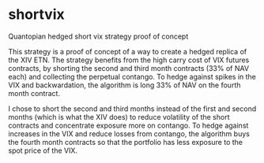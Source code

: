 # shortvix
Quantopian hedged short vix strategy proof of concept


This strategy is a proof of concept of a way to create a hedged replica of the XIV ETN. The strategy benefits from the high carry cost of VIX futures contracts, by shorting the second and third month contracts (33% of NAV each) and collecting the perpetual contango. To hedge against spikes in the VIX and backwardation, the algorithm is long 33% of NAV on the fourth month contract.

I chose to short the second and third months instead of the first and second months (which is what the XIV does) to reduce volatility of the short contracts and concentrate exposure more on contango. To hedge against increases in the VIX and reduce losses from contango, the algorithm buys the fourth month contracts so that the portfolio has less exposure to the spot price of the VIX.
